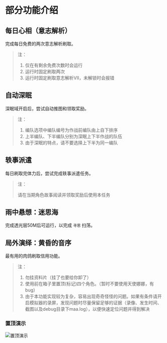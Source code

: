 # 部分功能介绍

## 每日心相（意志解析）

完成每日免费的两次意志解析刷取。

> 注：
>
> 1. 仅在有剩余免费次数时会运行
> 2. 运行时固定刷取两次
> 3. 运行时固定刷取意志解析Ⅶ，未解锁时会报错

## 自动深眠

深眠域开启后，尝试自动推图和领取奖励。

> 注：
>
> 1. 编队选项中编队编号为作战前编队由上自下排序
> 2. 上半编队、下半编队分别为深眠上下半作战的队伍
> 3. 由于深眠的特点，请不要选择上下半为同一编队

## 轶事派遣

每日刷取完体力后，尝试完成轶事派遣任务。

> 注：
>
> 请在当期角色故事阅读并领取奖励后使用本任务

## 雨中悬想：迷思海

完成透光层50M后可运行，以完成 `寻思` 扫荡。

## 局外演绎：黄昏的音序

最有用的肉鸽刷取信用功能。

> 注：
>
> 1. 勿挂资料片（挂了也要给你卸了）
> 2. 使用前在箱子里置顶(标记)四个角色。（暂时不要使用天使娜娜，有bug）
> 3. 由于本功能实现较为复杂，容易出现奇奇怪怪的问题。如果有条件请开启模拟器的录屏，发现问题时尽量保留足够的证据（录像、发生时间、截图以及debug目录下maa.log），以便快速定位问题并得到解决

### 置顶演示

![置顶演示](https://github.com/user-attachments/assets/ff9d66d8-9540-447a-9eac-315caec00fe9)